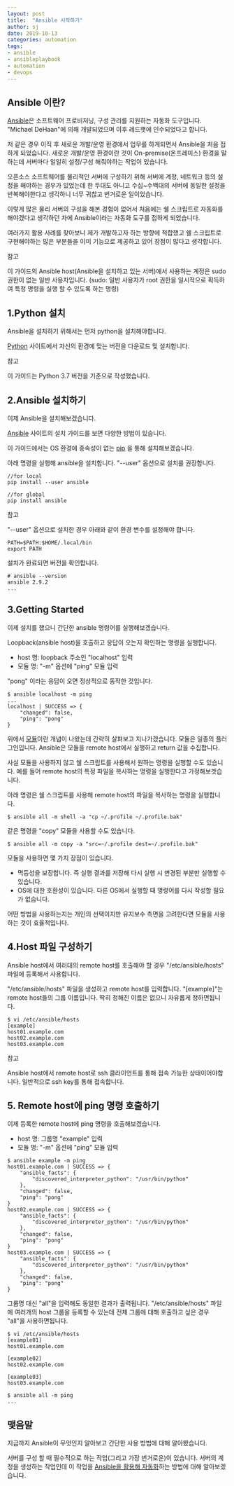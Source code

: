 ```yaml
---
layout: post
title:  "Ansible 시작하기"
author: sj
date: 2019-10-13
categories: automation
tags:
- ansible
- ansibleplaybook
- automation
- devops
---
```


## Ansible 이란?

[Ansible](https://github.com/ansible/ansible)은 소프트웨어 프로비저닝, 구성 관리를 지원하는 자동화 도구입니다.
"Michael DeHaan"에 의해 개발되었으며 이후 레드햇에 인수되었다고 합니다.

저 같은 경우 이직 후 새로운 개발/운영 환경에서 업무를 하게되면서 Ansible을 처음 접하게 되었습니다.
새로운 개발/운영 환경이란 것이 On-premise(온프레미스) 환경을 말하는데 서버마다 일일히 설정/구성 해줘야하는 작업이 있습니다.

오픈소스 소프트웨어를 물리적인 서버에 구성하기 위해 서버에 계정, 네트워크 등의 설정을 해야하는 경우가 있었는데
한 두대도 아니고 수십~수백대의 서버에 동일한 설정을 반복해야한다고 생각하니 너무 귀찮고 번거로운 일이었습니다.

이렇게 많은 물리 서버의 구성을 해본 경험이 없어서 처음에는 쉘 스크립트로 자동화를 해야겠다고 생각하던 차에
Ansible이라는 자동화 도구를 접하게 되었습니다. 

여러가지 활용 사례를 찾아보니 제가 개발하고자 하는 방향에 적합했고 
쉘 스크립트로 구현해야하는 많은 부분들을 이미 기능으로 제공하고 있어 장점이 많다고 생각합니다.

<p class="tip-title">참고</p>
<p class="tip-content">
이 가이드의 Ansible host(Ansible을 설치하고 있는 서버)에서 사용하는 계정은 sudo 권한이 없는 일반 사용자입니다.
(sudo: 일반 사용자가 root 권한을 일시적으로 획득하여 특정 명령을 실행 할 수 있도록 하는 명령)
</p>

## 1.Python 설치

Ansible을 설치하기 위해서는 먼저 python을 설치해야합니다.

[Python](https://www.python.org/downloads/) 사이트에서 자신의 환경에 맞는 버전을 다운로드 및 설치합니다.

<p class="tip-title">참고</p>
<p class="tip-content">
이 가이드는 Python 3.7 버전을 기준으로 작성했습니다.
</p>

## 2.Ansible 설치하기

이제 Ansible을 설치해보겠습니다.

[Ansible](https://docs.ansible.com/ansible/latest/installation_guide/intro_installation.html#latest-releases-via-pip)
사이트의 설치 가이드를 보면 다양한 방법이 있습니다.

이 가이드에서는 OS 환경에 종속성이 없는 
[pip](https://docs.ansible.com/ansible/latest/installation_guide/intro_installation.html#latest-releases-via-pip)
을 통해 설치해보겠습니다.

아래 명령을 실행해 ansible을 설치합니다. "--user" 옵션으로 설치를 권장합니다.

```
//for local
pip install --user ansible

//for global
pip install ansible
```

<p class="tip-title">참고</p>
<p class="tip-content">
"--user" 옵션으로 설치한 경우 아래와 같이 환경 변수를 설정해야 합니다.
</p>

```
PATH=$PATH:$HOME/.local/bin
export PATH
```

설치가 완료되면 버전을 확인합니다.

```
# ansible --version
ansible 2.9.2
...
```

## 3.Getting Started

이제 설치를 했으니 간단한 ansible 명령어를 실행해보겠습니다.

Loopback(ansible host)을 호출하고 응답이 오는지 확인하는 명령을 실행합니다.
- host 명: loopback 주소인 "localhost" 입력
- 모듈 명: "-m" 옵션에 "ping" 모듈 입력

"pong" 이라는 응답이 오면 정상적으로 동작한 것입니다.

```
$ ansible localhost -m ping
...
localhost | SUCCESS => {
    "changed": false,
    "ping": "pong"
}
```

위에서 [모듈](https://docs.ansible.com/ansible/latest/user_guide/modules_intro.html)이란 개념이 나왔는데 간략히 살펴보고 지나가겠습니다. 모듈은 일종의 플러그인입니다. Ansible은 모듈을 remote host에서 실행하고 return 값을 수집합니다.

사실 모듈을 사용하지 않고 쉘 스크립트를 사용해서 원하는 명령을 실행할 수도 있습니다.
예를 들어 remote host의 특정 파일을 복사하는 명령을 실행한다고 가정해보겟습니다.

아래 명령은 쉘 스크립트를 사용해 remote host의 파일을 복사하는 명령을 실행합니다. 
```
$ ansible all -m shell -a "cp ~/.profile ~/.profile.bak"
```

같은 명령을 "copy" 모듈을 사용할 수도 있습니다.
```
$ ansible all -m copy -a "src=~/.profile dest=~/.profile.bak"
```

모듈을 사용하면 몇 가지 장점이 있습니다.
- 멱등성을 보장합니다. 즉 실행 결과를 저장해 다시 실행 시 변경된 부분만 실행할 수 있습니다.
- OS에 대한 호환성이 있습니다. 다른 OS에서 실행할 때 명령어를 다시 작성할 필요가 없습니다.

어떤 방법을 사용하는지는 개인의 선택이지만 유지보수 측면을 고려한다면 모듈을 사용하는 것이 효율적입니다.

## 4.Host 파일 구성하기

Ansible host에서 여러대의 remote host를 호출해야 할 경우 "/etc/ansible/hosts" 파일에 등록해서 사용합니다.

"/etc/ansible/hosts" 파일을 생성하고 remote host를 입력합니다.
"[example]"는 remote host들의 그룹 이름입니다. 딱히 정해진 이름은 없으니 자유롭게 정하면됩니다. 

```
$ vi /etc/ansible/hosts
[example]
host01.example.com
host02.example.com
host03.example.com
```

<p class="tip-title">참고</p>
<p class="tip-content">
Ansible host에서 remote host로 ssh 클라이언트를 통해 접속 가능한 상태이어야합니다.
일반적으로 ssh key를 통해 접속합니다.
</p>

## 5. Remote host에 ping 명령 호출하기

이제 등록한 remote host에 ping 명령을 호출해보겠습니다.
- host 명: 그룹명 "example" 입력
- 모듈 명: "-m" 옵션에 "ping" 모듈 입력

```
$ ansible example -m ping
host01.example.com | SUCCESS => {
    "ansible_facts": {
        "discovered_interpreter_python": "/usr/bin/python"
    },
    "changed": false,
    "ping": "pong"
}
host02.example.com | SUCCESS => {
    "ansible_facts": {
        "discovered_interpreter_python": "/usr/bin/python"
    },
    "changed": false,
    "ping": "pong"
}
host03.example.com | SUCCESS => {
    "ansible_facts": {
        "discovered_interpreter_python": "/usr/bin/python"
    },
    "changed": false,
    "ping": "pong"
}
```

그룹명 대신 "all"을 입력해도 동일한 결과가 출력됩니다.
"/etc/ansible/hosts" 파일에 여러개의 host 그룹을 등록할 수 있는데
전체 그룹에 대해 호출하고 싶은 경우 "all"을 사용하면됩니다.

```
$ vi /etc/ansible/hosts
[example01]
host01.example.com

[example02]
host02.example.com

[example03]
host03.example.com

$ ansible all -m ping
...
```

## 맺음말

지금까지 Ansible이 무엇인지 알아보고 간단한 사용 방법에 대해 알아봤습니다.

서버를 구성 할 때 필수적으로 하는 작업(그리고 가장 번거로운)이 있습니다. 서버의 계정을 생성하는 작업인데 이 작업을 
[Ansible을 활용해 자동화](/blog/automation/2019/10/15/ansible-create-account.html)하는 방법에 대해 알아보겠습니다.

